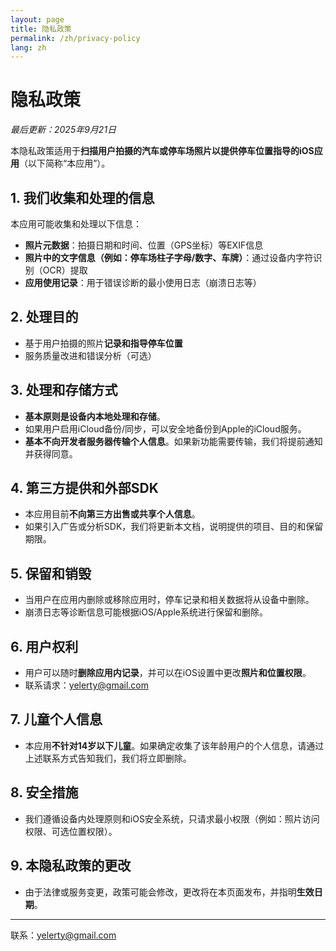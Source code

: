 ```yaml
---
layout: page
title: 隐私政策
permalink: /zh/privacy-policy
lang: zh
---
```


# 隐私政策

_最后更新：2025年9月21日_

本隐私政策适用于**扫描用户拍摄的汽车或停车场照片以提供停车位置指导的iOS应用**（以下简称“本应用”）。

## 1. 我们收集和处理的信息

本应用可能收集和处理以下信息：

- **照片元数据**：拍摄日期和时间、位置（GPS坐标）等EXIF信息
- **照片中的文字信息（例如：停车场柱子字母/数字、车牌）**：通过设备内字符识别（OCR）提取
- **应用使用记录**：用于错误诊断的最小使用日志（崩溃日志等）

## 2. 处理目的

- 基于用户拍摄的照片**记录和指导停车位置**
- 服务质量改进和错误分析（可选）

## 3. 处理和存储方式

- **基本原则是设备内本地处理和存储**。
- 如果用户启用iCloud备份/同步，可以安全地备份到Apple的iCloud服务。
- **基本不向开发者服务器传输个人信息**。如果新功能需要传输，我们将提前通知并获得同意。

## 4. 第三方提供和外部SDK

- 本应用目前**不向第三方出售或共享个人信息**。
- 如果引入广告或分析SDK，我们将更新本文档，说明提供的项目、目的和保留期限。

## 5. 保留和销毁

- 当用户在应用内删除或移除应用时，停车记录和相关数据将从设备中删除。
- 崩溃日志等诊断信息可能根据iOS/Apple系统进行保留和删除。

## 6. 用户权利

- 用户可以随时**删除应用内记录**，并可以在iOS设置中更改**照片和位置权限**。
- 联系请求：[yelerty@gmail.com](mailto:yelerty@gmail.com)

## 7. 儿童个人信息

- 本应用**不针对14岁以下儿童**。如果确定收集了该年龄用户的个人信息，请通过上述联系方式告知我们，我们将立即删除。

## 8. 安全措施

- 我们遵循设备内处理原则和iOS安全系统，只请求最小权限（例如：照片访问权限、可选位置权限）。

## 9. 本隐私政策的更改

- 由于法律或服务变更，政策可能会修改，更改将在本页面发布，并指明**生效日期**。

---

联系：[yelerty@gmail.com](mailto:yelerty@gmail.com)
